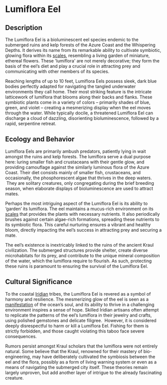 # Lumiflora Eel

## Description

The Lumiflora Eel is a bioluminescent eel species endemic to the submerged ruins and kelp forests of the Azure Coast and the Whispering Depths. It derives its name from its remarkable ability to cultivate symbiotic, glowing flora within its [scales](/geography/landmark/scale.md), resembling a living garden of miniature, ethereal flowers. These 'lumiflora' are not merely decorative; they form the basis of the eel’s diet and play a crucial role in attracting prey and communicating with other members of its species.

Reaching lengths of up to 10 feet, Lumiflora Eels possess sleek, dark blue bodies perfectly adapted for navigating the tangled underwater environments they call home. Their most striking feature is the intricate latticework of lumiflora that blooms along their backs and flanks. These symbiotic plants come in a variety of colors – primarily shades of blue, green, and violet – creating a mesmerizing display when the eel moves through the water.  While typically docile, a threatened Lumiflora Eel can discharge a cloud of dazzling, disorienting bioluminescence, followed by a rapid, serpentine retreat.

## Ecology and Behavior

Lumiflora Eels are primarily ambush predators, patiently lying in wait amongst the ruins and kelp forests. The lumiflora serve a dual purpose here: luring smaller fish and crustaceans with their gentle glow, and providing camouflage against the similarly luminous flora of the Azure Coast.  Their diet consists mainly of smaller fish, crustaceans, and occasionally, the phosphorescent algae that thrives in the deep waters.  They are solitary creatures, only congregating during the brief breeding season, when elaborate displays of bioluminescence are used to attract mates.

Perhaps the most intriguing aspect of the Lumiflora Eel is its ability to ‘garden’ its lumiflora. The eel maintains a mucus-rich environment on its [scales](/geography/landmark/scale.md) that provides the plants with necessary nutrients. It also periodically brushes against certain algae-rich formations, spreading these nutrients to its symbiotic flora. This careful nurturing ensures a vibrant and healthy bloom, directly impacting the eel’s success in attracting prey and securing a mate.

The eel’s existence is inextricably linked to the ruins of the ancient Kraul civilization. The submerged structures provide shelter, create diverse microhabitats for its prey, and contribute to the unique mineral composition of the water, which the lumiflora require to flourish.  As such, protecting these ruins is paramount to ensuring the survival of the Lumiflora Eel.

## Cultural Significance

To the coastal [Iridian](/being/species/iridian.md) tribes, the Lumiflora Eel is revered as a symbol of harmony and resilience.  The mesmerizing glow of the eel is seen as a [manifestation](/structure/chronological/event/manifestation.md) of the ocean’s soul, and its ability to thrive in a challenging environment inspires a sense of hope. Skilled Iridian artisans often attempt to replicate the patterns of the eel’s lumiflora in their jewelry and crafts, using polished gemstones and delicate filigree.  However, it is considered deeply disrespectful to harm or kill a Lumiflora Eel.  Fishing for them is strictly forbidden, and those caught violating this taboo face severe consequences.

Rumors persist amongst Kraul scholars that the lumiflora were not entirely natural. Some believe that the Kraul, renowned for their mastery of bio-engineering, may have deliberately cultivated the symbiosis between the eel and the flora, possibly as a form of living warning system or even as a means of navigating the submerged city itself. These theories remain largely unproven, but add another layer of intrigue to the already fascinating creature.
